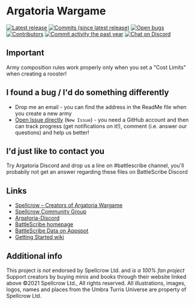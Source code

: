 Argatoria Wargame
=================

[![Latest release](https://img.shields.io/github/release/BSData/argatoria.svg?style=flat-square)](https://github.com/BSData/argatoria/releases/latest)
[![Commits (since latest release)](https://img.shields.io/github/commits-since/BSData/argatoria/latest.svg?style=flat-square)](https://github.com/BSData/argatoria/releases)
[![Open bugs](https://img.shields.io/github/issues/BSData/argatoria/bug.svg?style=flat-square&label=bugs)](https://github.com/BSData/argatoria/issues?q=is%3Aissue+is%3Aopen+label%3Abug)
[![Contributors](https://img.shields.io/github/contributors/BSData/argatoria.svg?style=flat-square)](https://github.com/BSData/argatoria/graphs/contributors)
[![Commit activity the past year](https://img.shields.io/github/commit-activity/y/BSData/argatoria.svg?style=flat-square)](https://github.com/BSData/argatoria/pulse/monthly)
[![Chat on Discord](https://img.shields.io/discord/558412685981777922.svg?logo=discord&style=popout-square)](https://www.bsdata.net/discord)

## Important ##

Army composition rules work properly only when you set a "Cost Limits" when creating a rooster!

## I found a bug / I'd do something differently ##

* Drop me an email - you can find the address in the ReadMe file when you create a new army
* [Open Issue directly][] (```New Issue```) - you need a GitHub account and then can track progress (get notifications on it!), comment (i.e. answer our questions) and help us better!

## I'd just like to contact you ##

Try Argatoria Discord and drop us a line on #battlescribe channel, you'll probabily not get an answer regarding these files on BattleScribe Discord

## Links ##

* [Spellcrow – Creators of Argatoria Wargame][Spellcrow]
* [Spellcrow Community Group][Spellcrow Community Group]
* [Argatoria-Discord][Argatoria-Discord]
* [BattleScribe homepage][BattleScribe homepage]
* [BattleScribe Data on Appspot][]
* [Getting Started wiki][]

[Spellcrow]: https://www.spellcrow.com/
[Spellcrow Community Group]: https://www.facebook.com/groups/155087831991825/
[Argatoria-Discord]: https://discord.com/channels/1085186335234600980/
[BattleScribe homepage]: https://battlescribe.net/
[BattleScribe Data on Appspot]: http://battlescribedata.appspot.com/#/repos
[Getting Started wiki]: https://github.com/BSData/catalogue-development/wiki/Getting-Started

[Open Issue directly]: https://github.com/BSData/argatoria/issues

## Additional info ##

This project *is not* endorsed by Spellcrow Ltd. and *is a 100% fan project*
Support creators by buying minis and books through their website linked above
©2021 Spellcrow Ltd., All rights reserved. All illustrations, images, logos, names and places from the Umbra Turris Universe are property of Spellcrow Ltd.
